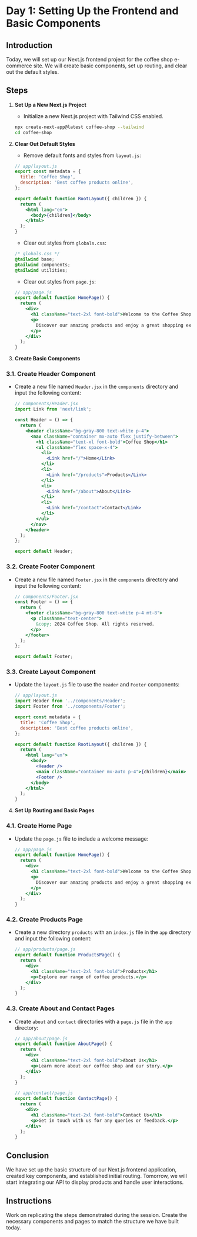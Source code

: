 # Day 1: Setting Up the Frontend and Basic Components

## Introduction

Today, we will set up our Next.js frontend project for the coffee shop e-commerce site. We will create basic components, set up routing, and clear out the default styles.

## Steps

1. **Set Up a New Next.js Project**

   - Initialize a new Next.js project with Tailwind CSS enabled.

   ```bash
   npx create-next-app@latest coffee-shop --tailwind
   cd coffee-shop
   ```

2. **Clear Out Default Styles**

   - Remove default fonts and styles from `layout.js`:

   ```jsx
   // app/layout.js
   export const metadata = {
     title: 'Coffee Shop',
     description: 'Best coffee products online',
   };

   export default function RootLayout({ children }) {
     return (
       <html lang="en">
         <body>{children}</body>
       </html>
     );
   }
   ```

   - Clear out styles from `globals.css`:

   ```css
   /* globals.css */
   @tailwind base;
   @tailwind components;
   @tailwind utilities;
   ```

   - Clear out styles from `page.js`:

   ```jsx
   // app/page.js
   export default function HomePage() {
     return (
       <div>
         <h1 className="text-2xl font-bold">Welcome to the Coffee Shop</h1>
         <p>
           Discover our amazing products and enjoy a great shopping experience.
         </p>
       </div>
     );
   }
   ```

3. **Create Basic Components**

### 3.1. Create Header Component

- Create a new file named `Header.jsx` in the `components` directory and input the following content:

  ```jsx
  // components/Header.jsx
  import Link from 'next/link';

  const Header = () => {
    return (
      <header className="bg-gray-800 text-white p-4">
        <nav className="container mx-auto flex justify-between">
          <h1 className="text-xl font-bold">Coffee Shop</h1>
          <ul className="flex space-x-4">
            <li>
              <Link href="/">Home</Link>
            </li>
            <li>
              <Link href="/products">Products</Link>
            </li>
            <li>
              <Link href="/about">About</Link>
            </li>
            <li>
              <Link href="/contact">Contact</Link>
            </li>
          </ul>
        </nav>
      </header>
    );
  };

  export default Header;
  ```

### 3.2. Create Footer Component

- Create a new file named `Footer.jsx` in the `components` directory and input the following content:

  ```jsx
  // components/Footer.jsx
  const Footer = () => {
    return (
      <footer className="bg-gray-800 text-white p-4 mt-8">
        <p className="text-center">
          &copy; 2024 Coffee Shop. All rights reserved.
        </p>
      </footer>
    );
  };

  export default Footer;
  ```

### 3.3. Create Layout Component

- Update the `layout.js` file to use the `Header` and `Footer` components:

  ```jsx
  // app/layout.js
  import Header from '../components/Header';
  import Footer from '../components/Footer';

  export const metadata = {
    title: 'Coffee Shop',
    description: 'Best coffee products online',
  };

  export default function RootLayout({ children }) {
    return (
      <html lang="en">
        <body>
          <Header />
          <main className="container mx-auto p-4">{children}</main>
          <Footer />
        </body>
      </html>
    );
  }
  ```

4. **Set Up Routing and Basic Pages**

### 4.1. Create Home Page

- Update the `page.js` file to include a welcome message:

  ```jsx
  // app/page.js
  export default function HomePage() {
    return (
      <div>
        <h1 className="text-2xl font-bold">Welcome to the Coffee Shop</h1>
        <p>
          Discover our amazing products and enjoy a great shopping experience.
        </p>
      </div>
    );
  }
  ```

### 4.2. Create Products Page

- Create a new directory `products` with an `index.js` file in the `app` directory and input the following content:

  ```jsx
  // app/products/page.js
  export default function ProductsPage() {
    return (
      <div>
        <h1 className="text-2xl font-bold">Products</h1>
        <p>Explore our range of coffee products.</p>
      </div>
    );
  }
  ```

### 4.3. Create About and Contact Pages

- Create `about` and `contact` directories with a `page.js` file in the `app` directory:

  ```jsx
  // app/about/page.js
  export default function AboutPage() {
    return (
      <div>
        <h1 className="text-2xl font-bold">About Us</h1>
        <p>Learn more about our coffee shop and our story.</p>
      </div>
    );
  }

  // app/contact/page.js
  export default function ContactPage() {
    return (
      <div>
        <h1 className="text-2xl font-bold">Contact Us</h1>
        <p>Get in touch with us for any queries or feedback.</p>
      </div>
    );
  }
  ```

## Conclusion

We have set up the basic structure of our Next.js frontend application, created key components, and established initial routing. Tomorrow, we will start integrating our API to display products and handle user interactions.

## Instructions

Work on replicating the steps demonstrated during the session. Create the necessary components and pages to match the structure we have built today.

